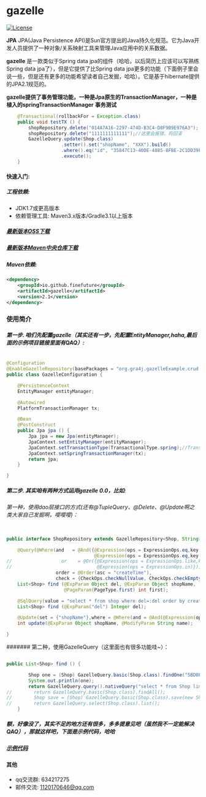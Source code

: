# gazelle 

[![License](https://img.shields.io/badge/license-Apache%202-4EB1BA.svg)](https://www.apache.org/licenses/LICENSE-2.0.html)

**JPA** JPA(Java Persistence API)是Sun官方提出的Java持久化规范。它为Java开发人员提供了一种对象/关系映射工具来管理Java应用中的关系数据。

**gazelle** 是一款类似于Spring data jpa的组件（哈哈，以后简历上应该可以写熟练Spring data jpa了），但是它提供了比Spring data jpa更多的功能（下面例子里会说一些，但是还有更多的功能希望读者自己发掘，哈哈）。它是基于hibernate提供的JPA2.1规范的。

**gazelle提供了事务管理功能，一种是Jpa原生的TransactionManager，一种是植入的springTransactionManager**
**事务测试**
```java
	@Transactional(rollbackFor = Exception.class)
    public void testTX () {
        shopRepository.delete("014A7A16-2297-474D-B3C4-D8F9B9E976A3");
        shopRepository.delete("1111111111111");//这里会报错，将回滚
        GazelleQuery.update(Shop.class)
                    .setter().set("shopName", "XXX").build()
                    .where().eq("id", "35847C13-40DE-4885-8FBE-2C1DD39F7860").build()
                    .execute();
    }
```

#### 快速入门:

##### 工程依赖:
+ JDK1.7或更高版本
+ 依赖管理工具: Maven3.x版本/Gradle3.1以上版本

##### [最新版本OSS下载](https://oss.sonatype.org/#nexus-search;quick~io.github.finefuture)
##### [最新版本Maven中央仓库下载](http://search.maven.org/#search%7Cga%7C1%7Cio.github.finefuture%20gazelle)
##### Maven依赖:
```xml
<dependency>
    <groupId>io.github.finefuture</groupId>
    <artifactId>gazelle</artifactId>
    <version>2.1</version>
</dependency>
```

### 使用简介 ###

##### 第一步. 咱们先配置gazelle（其实还有一步，先配置EntityManager,haha,最后面的示例项目链接里面有QAQ）:

```java

@Configuration
@EnableGazelleRepository(basePackages = "org.gra4j.gazelleExample.crud.dao.jpa")
public class GazelleConfiguration {

    @PersistenceContext
    EntityManager entityManager;

	@Autowired
    PlatformTransactionManager tx;

    @Bean
	@PostConstruct
    public Jpa jpa () {
        Jpa jpa = new Jpa(entityManager);
        JpaContext.setEntityManager(entityManager);
		JpaContext.setTransactionType(TransactionalType.spring);//TransactionalType.jpa
		JpaContext.setSpringTransactionManager(tx);
        return jpa;
    }

}
```

##### 第二步. 其实咱有两种方式运用gazelle 0.0，比如:
###### 第一种，使用dao层接口的方式(还有@TupleQuery、@Delete、@Update啊之类大家自己发掘啊，嘤嘤嘤)：

```java

public interface ShopRepository extends GazelleRepository<Shop, String> {

    @Query(@Where(and   = @And({@Expression(ops = ExpressionOps.eq,key = "del"),
                                @Expression(ops = ExpressionOps.eq,key = "shopName")}),
//                  or    = @Or({@Expression(ops = ExpressionOps.like,key = "id",value = "%BC85"),
//                               @Expression(ops = ExpressionOps.in)}),
                  order = @Order(asc = "createTime"),
                  check = {CheckOps.checkNullValue, CheckOps.checkEmptyValue}))
    List<Shop> find (@ExpParam Object del, @ExpParam Object shopName,
                     @PageParam(PageType.first) int first);

    @SqlQuery(value = "select * from shop where del=:del order by create_time limit 10", isNative = true, result = Shop.class)
    List<Shop> find (@ExpParam("del") Integer del);

	@Update(set = {"shopName"},where = @Where(and = @And(@Expression(ops = ExpressionOps.eq, key="shopName"))))
    int update(@ExpParam Object shopName, @ModifyParam String name);

}
```

####### 第二种，使用GazelleQuery（这里面也有很多功能哇~）：

```java

public List<Shop> find () {

        Shop one = (Shop) GazelleQuery.basic(Shop.class).findOne("5BD0E7D5-CE2A-4A8A-9261-363BFD928FBD");
        System.out.println(one);
        return GazelleQuery.query().nativeQuery("select * from Shop limit 10", Shop.class);
//        return GazelleQuery.basic(Shop.class).findAll();
//        Shop save = (Shop) GazelleQuery.basic(Shop.class).save(new Shop());
//        return GazelleQuery.select(Shop.class).list();
    }
```

##### 额，好像没了，其实不足的地方还有很多，多多提意见吧（虽然我不一定能解决QAQ），那就这样吧，下面是示例代码，哈哈

##### [示例代码](https://github.com/finefuture/gazelle-example)

#### 其他
- qq交流群: 634217275
- 邮件交流: 1120170646@qq.com

